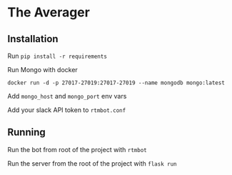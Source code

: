 # The Averager

## Installation
Run `pip install -r requirements`

Run Mongo with docker

`docker run -d -p 27017-27019:27017-27019 --name mongodb mongo:latest`

Add `mongo_host` and `mongo_port` env vars

Add your slack API token to `rtmbot.conf`

## Running

Run the bot from root of the project with `rtmbot`

Run the server from the root of the project with `flask run`